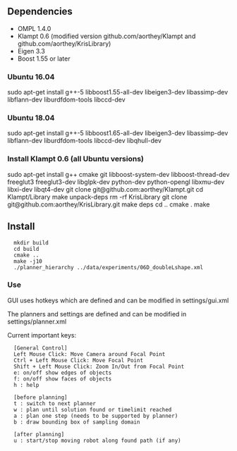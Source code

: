 <h2>Dependencies</h2>

<ul>
  <li> OMPL 1.4.0
  <li> Klampt 0.6 (modified version github.com/aorthey/Klampt and
  github.com/aorthey/KrisLibrary)
  <li> Eigen 3.3
  <li> Boost 1.55 or later
</ul>

<h3>Ubuntu 16.04</h3>
      sudo apt-get install g++-5 libboost1.55-all-dev libeigen3-dev libassimp-dev libflann-dev liburdfdom-tools libccd-dev

<h3>Ubuntu 18.04</h3>
      sudo apt-get install g++-5 libboost1.65-all-dev libeigen3-dev libassimp-dev libflann-dev liburdfdom-tools libccd-dev libqhull-dev

<h3>Install Klampt 0.6 (all Ubuntu versions)</h3>
      sudo apt-get install g++ cmake git libboost-system-dev libboost-thread-dev freeglut3 freeglut3-dev libglpk-dev python-dev python-opengl libxmu-dev libxi-dev libqt4-dev
      git clone git@github.com:aorthey/Klampt.git
      cd Klampt/Library
      make unpack-deps
      rm -rf KrisLibrary
      git clone git@github.com:aorthey/KrisLibrary.git
      make deps
      cd ..
      cmake .
      make



<h2>Install</h2>

      mkdir build
      cd build
      cmake ..
      make -j10
      ./planner_hierarchy ../data/experiments/06D_doubleLshape.xml

<h3>Use</h3>

GUI uses hotkeys which are defined and can be modified in settings/gui.xml

The planners and settings are defined and can be modified in
settings/planner.xml

Current important keys:


      [General Control]
      Left Mouse Click: Move Camera around Focal Point
      Ctrl + Left Mouse Click: Move Focal Point
      Shift + Left Mouse Click: Zoom In/Out from Focal Point
      e: on/off show edges of objects
      f: on/off show faces of objects
      h : help

      [before planning] 
      t : switch to next planner
      w : plan until solution found or timelimit reached
      a : plan one step (needs to be supported by planner)
      b : draw bounding box of sampling domain

      [after planning] 
      u : start/stop moving robot along found path (if any)
      


